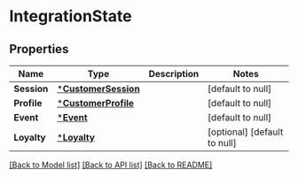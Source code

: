 # IntegrationState

## Properties
Name | Type | Description | Notes
------------ | ------------- | ------------- | -------------
**Session** | [***CustomerSession**](CustomerSession.md) |  | [default to null]
**Profile** | [***CustomerProfile**](CustomerProfile.md) |  | [default to null]
**Event** | [***Event**](Event.md) |  | [default to null]
**Loyalty** | [***Loyalty**](Loyalty.md) |  | [optional] [default to null]

[[Back to Model list]](../README.md#documentation-for-models) [[Back to API list]](../README.md#documentation-for-api-endpoints) [[Back to README]](../README.md)


